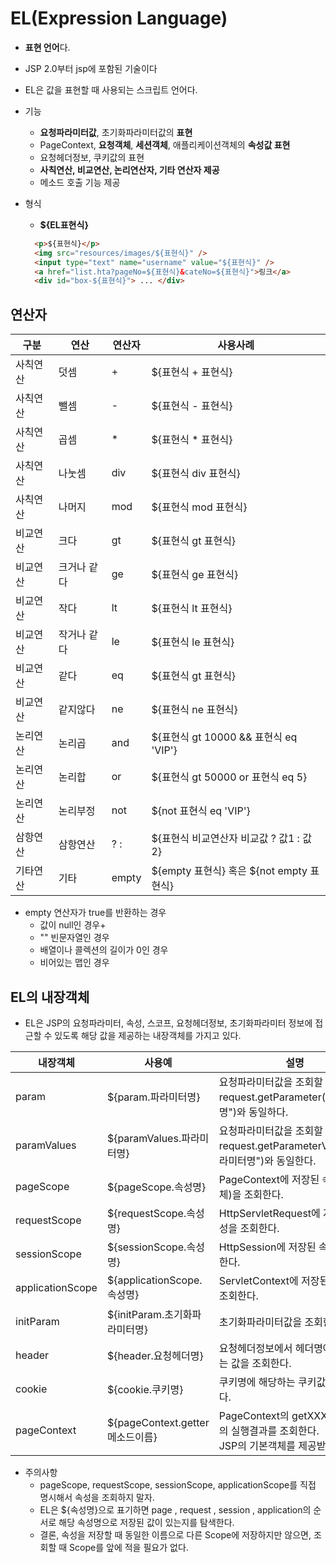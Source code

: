 # EL(Expression Language)
- **표현 언어**다.
- JSP 2.0부터 jsp에 포함된 기술이다
- EL은 값을 표현할 때 사용되는 스크립트 언어다.
- 기능
  - **요청파라미터값**, 초기화파라미터값의 **표현**
  - PageContext, **요청객체**, **세션객체**, 애플리케이션객체의 **속성값 표현**
  - 요청헤더정보, 쿠키값의 표현
  - **사칙연산, 비교연산, 논리연산자, 기타 연산자 제공**
  - 메소드 호출 기능 제공

- 형식
  - **${EL표현식}**
  ```html
    <p>${표현식}</p>
    <img src="resources/images/${표현식}" />
    <input type="text" name="username" value="${표현식}" />
    <a href="list.hta?pageNo=${표현식}&cateNo=${표현식}">링크</a>
    <div id="box-${표현식}"> ... </div>
  ```
## 연산자

| 구분 | 연산 | 연산자 | 사용사례 |
| --- | --- | --- | --- |
| 사칙연산 | 덧셈 | + | ${표현식 + 표현식} |
| 사칙연산 |  뺄셈 | - | ${표현식 - 표현식} |
| 사칙연산 | 곱셈 | * | ${표현식 * 표현식} |
| 사칙연산 | 나눗셈 | div | ${표현식 div 표현식} |
| 사칙연산 | 나머지 | mod | ${표현식 mod 표현식} |
| 비교연산 | 크다 | gt | ${표현식 gt 표현식} |
| 비교연산 | 크거나 같다| ge | ${표현식 ge 표현식} |
| 비교연산 | 작다 | lt | ${표현식 lt 표현식} |
| 비교연산 | 작거나 같다 | le | ${표현식 le 표현식} |
| 비교연산 | 같다 | eq | ${표현식 gt 표현식} |		
| 비교연산 | 같지않다 | ne | ${표현식 ne 표현식} |
| 논리연산 | 논리곱 | and | ${표현식 gt 10000 && 표현식 eq 'VIP'} |
| 논리연산 | 논리합 | or | ${표현식 gt 50000 or 표현식 eq 5} |
| 논리연산 | 논리부정 | not	|	${not 표현식 eq 'VIP'} |
| 삼항연산 | 삼항연산 | ? : | 	${표현식 비교연산자 비교값 ? 값1 : 값2} |
| 기타연산 | 기타 | empty|  ${empty 표현식} 혹은 ${not empty 표현식} |

 - empty 연산자가 true를 반환하는 경우
   + 값이  null인 경우+
   + "" 빈문자열인 경우
   + 배열이나 콜렉션의 길이가 0인 경우
   + 비어있는 맵인 경우
   

## EL의 내장객체
- EL은 JSP의 요청파라미터, 속성, 스코프, 요청헤더정보, 초기화파라미터 정보에 접근할 수 있도록 해당 값을 제공하는 내장객체를 가지고 있다.

| 내장객체 | 사용예 | 설명 | 
| --- | --- | --- |
| param| ${param.파라미터명} | 요청파라미터값을 조회할 수 있다. <br/> request.getParameter("파라미터명")와 동일하다. |
| paramValues | ${paramValues.파라미터명} | 요청파라미터값을 조회할 수 있다. <br />request.getParameterValues("파라미터명")와 동일한다. |
| pageScope | ${pageScope.속성명} | PageContext에 저장된 속성(값, 객체)을 조회한다. |
| requestScope | ${requestScope.속성명} | HttpServletRequest에 저장된 속성을 조회한다. |
| sessionScope | ${sessionScope.속성명} | HttpSession에 저장된 속성을 조회한다. |
| applicationScope | ${applicationScope.속성명} | ServletContext에 저장된 속성을 조회한다. |
| initParam | ${initParam.초기화파라미터명} | 초기화파라미터값을 조회한다. |
| header | ${header.요청헤더명} | 요청헤더정보에서 헤더명에 해당하는 값을 조회한다. |
| cookie | ${cookie.쿠키명} | 쿠키명에 해당하는 쿠키값을 조회한다. |
| pageContext | ${pageContext.getter메소드이름} | PageContext의 getXXX()메소드의 실행결과를 조회한다. <br />JSP의 기본객체를 제공받을 수 있다. |
- 주의사항
  - pageScope, requestScope, sessionScope, applicationScope를 직접 명시해서 속성을 조회하지 말자.
  - EL은 ${속성명}으로 표기하면 page , request , session , application의 순서로 해당 속성명으로 저장된 값이 있는지를 탐색한다.
  - 결론, 속성을 저장할 때 동일한 이름으로 다른 Scope에 저장하지만 않으면, 조회할 때 Scope를 앞에 적을 필요가 없다.















						









		
